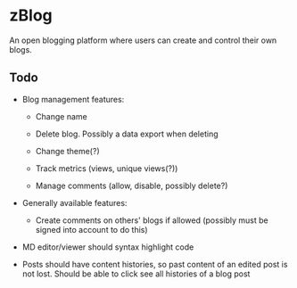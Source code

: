 # zBlog

An open blogging platform where users can create and control their own blogs.

## Todo

* Blog management features:

  * Change name

  * Delete blog. Possibly a data export when deleting

  * Change theme(?)

  * Track metrics (views, unique views(?))

  * Manage comments (allow, disable, possibly delete?)

* Generally available features:

  * Create comments on others' blogs if allowed (possibly must be signed into account to do this)

* MD editor/viewer should syntax highlight code

* Posts should have content histories, so past content of an edited post is not lost. Should be able to click see all histories of a blog post
